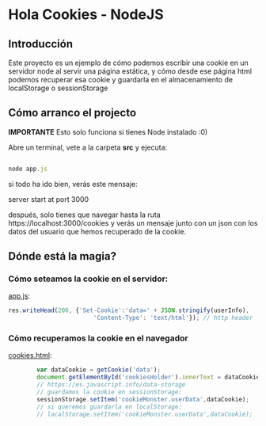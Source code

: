 # Hola Cookies - NodeJS

## Introducción

Este proyecto es un ejemplo de cómo podemos escribir una cookie en un servidor node al servir una
página estática, y cómo desde ese página html podemos recuperar esa cookie y guardarla en 
el almacenamiento de localStorage o sessionStorage

## Cómo arranco el projecto

**IMPORTANTE** Esto solo funciona si tienes Node instalado :0)

Abre un terminal, vete a la carpeta **src** y ejecuta:

````js

node app.js

````

si todo ha ido bien, verás este mensaje:

server start at port 3000

después, solo tienes que navegar hasta la ruta https://localhost:3000/cookies y verás un mensaje junto con un json con los datos del usuario que hemos recuperado de la cookie.

## Dónde está la magia?

### Cómo seteamos la cookie en el servidor:

[app.js](./src/app.js):

````js
res.writeHead(200, {'Set-Cookie':'data=' + JSON.stringify(userInfo),
                        'Content-Type': 'text/html'}); // http header
````

### Cómo recuperamos la cookie en el navegador

[cookies.html](./src/static/cookies.html):

````js
        var dataCookie = getCookie('data');
        document.getElementById('cookiesHolder').innerText = dataCookie;
        // https://es.javascript.info/data-storage
        // guardamos la cookie en sessionStorage:
        sessionStorage.setItem('cookieMonster.userData',dataCookie);
        // si queremos guardarla en localStorage:
        // localStorage.setItem('cookieMonster.userData',dataCookie);
````



